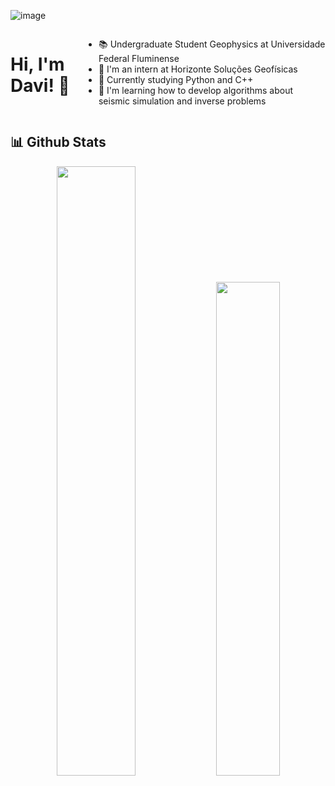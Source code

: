 ![image]([https://cdn.discordapp.com/attachments/581156177199628300/1213353658348077057/kazusacrop.jpg?ex=65f52aa7&is=65e2b5a7&hm=5ca61493ddbeba8749c81ef80580c0a946b5bca923601bb34028501754c550dc&](https://media.discordapp.net/attachments/581156177199628300/1213353658348077057/kazusacrop.jpg?ex=6610da27&is=65fe6527&hm=d73e2722f48fa66871013cd623a47f84d0fd3287b5611605fd2ef9ee88269f84&=&format=webp&width=1440&height=492))

<div style="display: flex; width: 100%;">
    <h1>Hi, I'm Davi! 👋</h1>
    <ul>
        <li> 
            📚 Undergraduate Student Geophysics at Universidade Federal Fluminense
        </li>
        <li>
           🚀 I'm an intern at Horizonte Soluções Geofísicas
        </li>
        <li>
            🐍 Currently studying Python and C++
        </li>
        <li>
           🗻 I'm learning how to develop algorithms about seismic simulation and inverse problems
        </li>
    </ul>
</div>

## **📊 Github Stats**
<div>
    <p align="center"><img width="50%" src="https://github-readme-stats.vercel.app/api?username=davimgeo&show_icons=true&count_private=true&theme=react&hide_border=true&bg_color=0D1117"/> <img width="45%" src="https://github-readme-stats.vercel.app/api/top-langs/?username=davimgeo&show_icons=true&count_private=true&theme=react&hide_border=true&bg_color=0D1117&layout=compact"/>
</p>   
</div>
